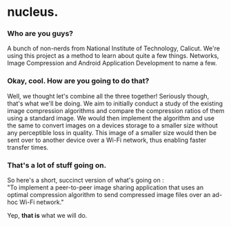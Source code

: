 # nucleus.

### Who are you guys? 

A bunch of non-nerds from National Institute of Technology, Calicut. We're using this project as a method to learn about quite a few things. Networks, Image Compression and Android Application Development to name a few. 

### Okay, cool. How are you going to do that? 

Well, we thought let's combine all the three together! Seriously though, that's what we'll be doing. We aim to initially conduct a study of the existing image compression algorithms and compare the compression ratios of them using a standard image. We would then implement the algorithm and use the same to convert images on a devices storage to a smaller size without any perceptible loss in quality. This image of a smaller size would then be sent over to another device over a Wi-Fi network, thus enabling faster transfer times.

### That's a lot of stuff going on. 

So here's a short, succinct version of what's going on :  
"To implement a peer-to-peer image sharing application that uses an optimal compression algorithm to send compressed image files over an ad-hoc Wi-Fi network."

Yep, **that is** what we will do.

